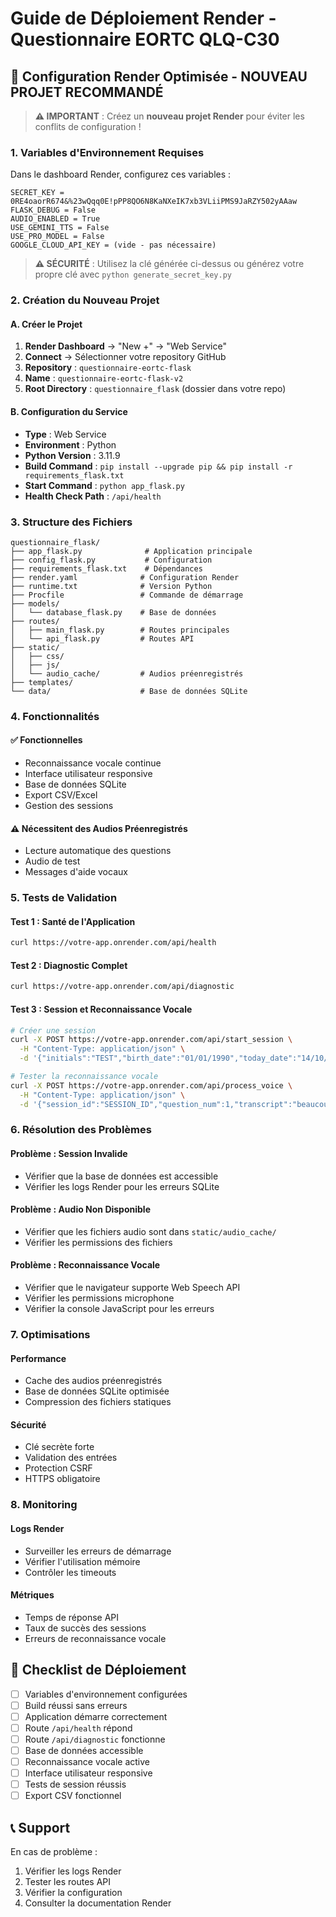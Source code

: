 # Guide de Déploiement Render - Questionnaire EORTC QLQ-C30

## 🚀 Configuration Render Optimisée - NOUVEAU PROJET RECOMMANDÉ

> **⚠️ IMPORTANT** : Créez un **nouveau projet Render** pour éviter les conflits de configuration !

### 1. **Variables d'Environnement Requises**

Dans le dashboard Render, configurez ces variables :

```
SECRET_KEY = 0RE4oaorR674&%23wQqq0E!pPP8QO6N8KaNXeIK7xb3VLiiPMS9JaRZY502yAAaw
FLASK_DEBUG = False
AUDIO_ENABLED = True
USE_GEMINI_TTS = False
USE_PRO_MODEL = False
GOOGLE_CLOUD_API_KEY = (vide - pas nécessaire)
```

> **⚠️ SÉCURITÉ** : Utilisez la clé générée ci-dessus ou générez votre propre clé avec `python generate_secret_key.py`

### 2. **Création du Nouveau Projet**

#### **A. Créer le Projet**
1. **Render Dashboard** → "New +" → "Web Service"
2. **Connect** → Sélectionner votre repository GitHub
3. **Repository** : `questionnaire-eortc-flask`
4. **Name** : `questionnaire-eortc-flask-v2`
5. **Root Directory** : `questionnaire_flask` (dossier dans votre repo)

#### **B. Configuration du Service**
- **Type** : Web Service
- **Environment** : Python
- **Python Version** : 3.11.9
- **Build Command** : `pip install --upgrade pip && pip install -r requirements_flask.txt`
- **Start Command** : `python app_flask.py`
- **Health Check Path** : `/api/health`

### 3. **Structure des Fichiers**

```
questionnaire_flask/
├── app_flask.py              # Application principale
├── config_flask.py           # Configuration
├── requirements_flask.txt    # Dépendances
├── render.yaml              # Configuration Render
├── runtime.txt              # Version Python
├── Procfile                 # Commande de démarrage
├── models/
│   └── database_flask.py    # Base de données
├── routes/
│   ├── main_flask.py        # Routes principales
│   └── api_flask.py         # Routes API
├── static/
│   ├── css/
│   ├── js/
│   └── audio_cache/         # Audios préenregistrés
├── templates/
└── data/                    # Base de données SQLite
```

### 4. **Fonctionnalités**

#### ✅ **Fonctionnelles**
- Reconnaissance vocale continue
- Interface utilisateur responsive
- Base de données SQLite
- Export CSV/Excel
- Gestion des sessions

#### ⚠️ **Nécessitent des Audios Préenregistrés**
- Lecture automatique des questions
- Audio de test
- Messages d'aide vocaux

### 5. **Tests de Validation**

#### **Test 1 : Santé de l'Application**
```bash
curl https://votre-app.onrender.com/api/health
```

#### **Test 2 : Diagnostic Complet**
```bash
curl https://votre-app.onrender.com/api/diagnostic
```

#### **Test 3 : Session et Reconnaissance Vocale**
```bash
# Créer une session
curl -X POST https://votre-app.onrender.com/api/start_session \
  -H "Content-Type: application/json" \
  -d '{"initials":"TEST","birth_date":"01/01/1990","today_date":"14/10/2025","audio_enabled":true,"mode":"Continu (Web Speech)"}'

# Tester la reconnaissance vocale
curl -X POST https://votre-app.onrender.com/api/process_voice \
  -H "Content-Type: application/json" \
  -d '{"session_id":"SESSION_ID","question_num":1,"transcript":"beaucoup"}'
```

### 6. **Résolution des Problèmes**

#### **Problème : Session Invalide**
- Vérifier que la base de données est accessible
- Vérifier les logs Render pour les erreurs SQLite

#### **Problème : Audio Non Disponible**
- Vérifier que les fichiers audio sont dans `static/audio_cache/`
- Vérifier les permissions des fichiers

#### **Problème : Reconnaissance Vocale**
- Vérifier que le navigateur supporte Web Speech API
- Vérifier les permissions microphone
- Vérifier la console JavaScript pour les erreurs

### 7. **Optimisations**

#### **Performance**
- Cache des audios préenregistrés
- Base de données SQLite optimisée
- Compression des fichiers statiques

#### **Sécurité**
- Clé secrète forte
- Validation des entrées
- Protection CSRF
- HTTPS obligatoire

### 8. **Monitoring**

#### **Logs Render**
- Surveiller les erreurs de démarrage
- Vérifier l'utilisation mémoire
- Contrôler les timeouts

#### **Métriques**
- Temps de réponse API
- Taux de succès des sessions
- Erreurs de reconnaissance vocale

## 🎯 **Checklist de Déploiement**

- [ ] Variables d'environnement configurées
- [ ] Build réussi sans erreurs
- [ ] Application démarre correctement
- [ ] Route `/api/health` répond
- [ ] Route `/api/diagnostic` fonctionne
- [ ] Base de données accessible
- [ ] Reconnaissance vocale active
- [ ] Interface utilisateur responsive
- [ ] Tests de session réussis
- [ ] Export CSV fonctionnel

## 📞 **Support**

En cas de problème :
1. Vérifier les logs Render
2. Tester les routes API
3. Vérifier la configuration
4. Consulter la documentation Render
